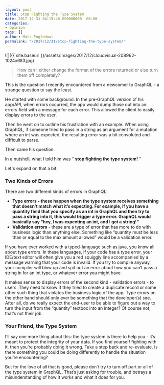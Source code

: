 ```yaml
---
layout: post
title: Stop Fighting the Type System
date: 2017-12-31 04:15:46.000000000 -06:00
categories:
- Opinion
tags: []
author: Matt Engledowl
permalink: "/2017/12/31/stop-fighting-the-type-system/"
---
```

![]({{ site.baseurl }}/assets/images/2017/12/cloudvisual-208962-1024x683.jpg)

> How can I either change the format of the errors returned or else turn them off completely?

This is the question I recently encountered from a newcomer to GraphQL - a strange question to say the least.

He started with some background. In the pre-GraphQL version of his app/API, when errors occurred, the app would dump those out into an errors field with a message for each error. This allowed the client to easily display errors to the user.

Then he went on to outline his frustration with an example. When using GraphQL, if someone tried to pass in a string as an argument for a mutation where an int was expected, the resulting error was a bit convoluted and difficult to parse.

Then came his question.

In a nutshell, what I told him was “ **stop fighting the type system!** ”

Let's expand on that a bit.

### Two Kinds of Errors

There are two different kinds of errors in GraphQL:

- **Type errors - these happen when the type system receives something that doesn’t match what it’s expecting. For example, if you have a quantity field that you specify as an int in GraphQL and then try to pass a string into it, this would trigger a type error. GraphQL would basically say “hey, I was expecting an int, and I got a string!”**
- **Validation errors** - these are a type of error that has more to do with business logic than anything else. Something like “quantity must be less than or equal to the max amount allowed” would be a validation error.

If you have ever worked with a typed-language such as java, you know all about type errors. In these languages, if your code has a type error, your IDE/text editor will often give you a red squiggly line accompanied by a message warning that your code is invalid. If you try to compile anyway, your compiler will blow up and spit out an error about how you can’t pass a string in for an int type, or whatever error you might have.

It makes sense to display errors of the second kind - validation errors - to users. They need to know if they tried to create a duplicate record or some other such thing that violates the business logic of the app. Type errors on the other hand should only ever be something that the developer(s) see. After all, do we really expect the end-user to be able to figure out a way to turn the input from the “quantity” textbox into an integer? Of course not, that’s not their job.

### Your Friend, the Type System

I’ll say one more thing about this: the type system is there to help you - it’s meant to protect the integrity of your data. If you find yourself fighting with it, then you’re probably doing it wrong. Take a step back and re-evaluate. Is there something you could be doing differently to handle the situation you’re encountering?

But for the love of all that is good, please don’t try to turn off part or all of the type system in GraphQL. That’s just asking for trouble, and betrays a misunderstanding of how it works and what it does for you.


